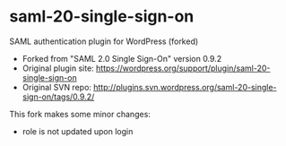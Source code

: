 # saml-20-single-sign-on
SAML authentication plugin for WordPress (forked)

- Forked from "SAML 2.0 Single Sign-On" version 0.9.2
- Original plugin site: https://wordpress.org/support/plugin/saml-20-single-sign-on
- Original SVN repo: http://plugins.svn.wordpress.org/saml-20-single-sign-on/tags/0.9.2/

This fork makes some minor changes: 
- role is not updated upon login

